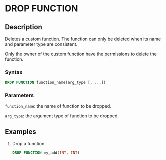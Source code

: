 ---
---

# DROP FUNCTION

## Description

Deletes a custom function. The function can only be deleted when its name and parameter type are consistent.

Only the owner of the custom function have the permissions to delete the function.

### Syntax

```sql
DROP FUNCTION function_name(arg_type [, ...])
```

### Parameters

`function_name`: the name of function to be dropped.

`arg_type`: the argument type of function to be dropped.

## Examples

1. Drop a function.

    ```sql
    DROP FUNCTION my_add(INT, INT)
    ```
